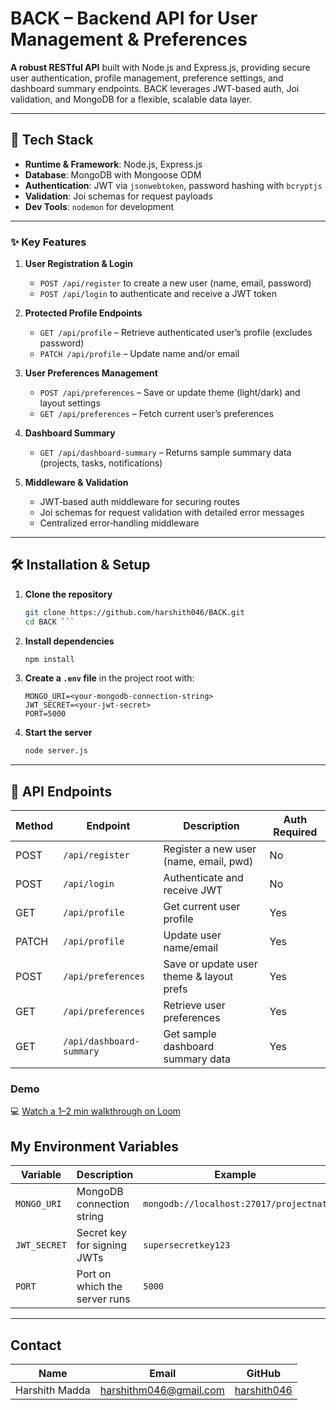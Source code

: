 # BACK – Backend API for User Management & Preferences

**A robust RESTful API** built with Node.js and Express.js, providing secure user authentication, profile management, preference settings, and dashboard summary endpoints. BACK leverages JWT-based auth, Joi validation, and MongoDB for a flexible, scalable data layer.

---

## 🚀 Tech Stack

- **Runtime & Framework**: Node.js, Express.js  
- **Database**: MongoDB with Mongoose ODM  
- **Authentication**: JWT via `jsonwebtoken`, password hashing with `bcryptjs`  
- **Validation**: Joi schemas for request payloads   
- **Dev Tools**: `nodemon` for development  

---

### ✨ Key Features

1. **User Registration & Login**  
   - `POST /api/register` to create a new user (name, email, password)  
   - `POST /api/login` to authenticate and receive a JWT token  

2. **Protected Profile Endpoints**  
   - `GET /api/profile` – Retrieve authenticated user’s profile (excludes password)  
   - `PATCH /api/profile` – Update name and/or email  

3. **User Preferences Management**  
   - `POST /api/preferences` – Save or update theme (light/dark) and layout settings  
   - `GET /api/preferences` – Fetch current user’s preferences  

4. **Dashboard Summary**  
   - `GET /api/dashboard-summary` – Returns sample summary data (projects, tasks, notifications)  

5. **Middleware & Validation**  
   - JWT‐based auth middleware for securing routes  
   - Joi schemas for request validation with detailed error messages  
   - Centralized error‐handling middleware

---

## 🛠️ Installation & Setup

1. **Clone the repository**  
   ```bash
   git clone https://github.com/harshith046/BACK.git
   cd BACK ```

2. **Install dependencies**

   ```bash
   npm install
   ```

3. **Create a `.env` file** in the project root with:

   ```env
   MONGO_URI=<your-mongodb-connection-string>
   JWT_SECRET=<your-jwt-secret>
   PORT=5000
   ```

4. **Start the server**

   ```bash
   node server.js
   ```

---

## 📡 API Endpoints

| Method | Endpoint                 | Description                              | Auth Required |
| ------ | ------------------------ | ---------------------------------------- | ------------- |
| POST   | `/api/register`          | Register a new user (name, email, pwd)   | No            |
| POST   | `/api/login`             | Authenticate and receive JWT             | No            |
| GET    | `/api/profile`           | Get current user profile                 | Yes           |
| PATCH  | `/api/profile`           | Update user name/email                   | Yes           |
| POST   | `/api/preferences`       | Save or update user theme & layout prefs | Yes           |
| GET    | `/api/preferences`       | Retrieve user preferences                | Yes           |
| GET    | `/api/dashboard-summary` | Get sample dashboard summary data        | Yes           |


### Demo
💻 [Watch a 1–2 min walkthrough on Loom](https://www.loom.com/share/6712cbadab8f4e8c992aaf6f47852407?sid=e80d1d05-31e3-47a3-b3b1-6cb30528d1d3)


## My Environment Variables

| Variable     | Description                   | Example                               |
| ------------ | ----------------------------- | ------------------------------------- |
| `MONGO_URI`  | MongoDB connection string     | `mongodb://localhost:27017/projectnat`|
| `JWT_SECRET` | Secret key for signing JWTs   | `supersecretkey123`                   |
| `PORT`       | Port on which the server runs | `5000`                                |

---

## Contact

| Name           | Email                                                   | GitHub                                        |
| -------------- | ------------------------------------------------------- | --------------------------------------------- |
| Harshith Madda | [harshithm046@gmail.com](mailto:harshithm046@gmail.com) | [harshith046](https://github.com/harshith046) |


